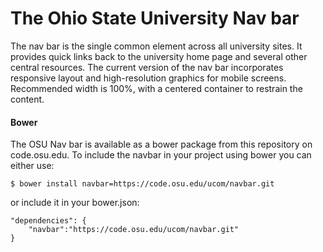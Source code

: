 The Ohio State University Nav bar
=================================

The nav bar is the single common element across all university sites. It 
provides quick links back to the university home page and several other central 
resources. The current version of the nav bar incorporates responsive layout 
and high-resolution graphics for mobile screens. Recommended width is 100%, 
with a centered container to restrain the content.

#### Bower

The OSU Nav bar is available as a bower package from this repository on 
code.osu.edu.  To include the navbar in your project using bower you can 
either use:
```
$ bower install navbar=https://code.osu.edu/ucom/navbar.git
```

or include it in your bower.json:
```
"dependencies": {
	"navbar":"https://code.osu.edu/ucom/navbar.git"
}
```